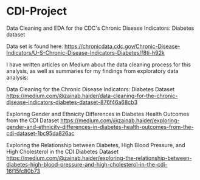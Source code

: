 # CDI-Project
Data Cleaning and EDA for the CDC's Chronic Disease Indicators: Diabetes dataset

Data set is found here: https://chronicdata.cdc.gov/Chronic-Disease-Indicators/U-S-Chronic-Disease-Indicators-Diabetes/f8ti-h92k

I have written articles on Medium about the data cleaning process for this analysis, as well as summaries for my findings from exploratory data analysis:

Data Cleaning for the Chronic Disease Indicators: Diabetes Dataset
https://medium.com/@zainab.haider/data-cleaning-for-the-chronic-disease-indicators-diabetes-dataset-876f46a68cb3 

Exploring Gender and Ethnicity Differences in Diabetes Health Outcomes from the CDI Dataset
https://medium.com/@zainab.haider/exploring-gender-and-ethnicity-differences-in-diabetes-health-outcomes-from-the-cdi-dataset-1bc95da826ac

Exploring the Relationship between Diabetes, High Blood Pressure, and High Cholesterol in the CDI Diabetes Dataset
https://medium.com/@zainab.haider/exploring-the-relationship-between-diabetes-high-blood-pressure-and-high-cholesterol-in-the-cdi-16f15fc80b73

